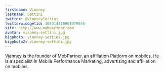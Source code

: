 ```yaml
---
firstname: Vianney 
lastname: Settini
twitter: @VianneySettini
twitterwiddgetid: 303914416901079040
site: http://www.mobpartner.com
avatar: vianney-settini.jpg
bigphoto: vianney-settini.jpg
bigphoto2: vianney-settini.jpg
---
```


Vianney is the founder of MobPartner, an affiliation Platform on mobiles. He is a specialist in Mobile Performance Marketing, advertising and affiliation on mobiles.


